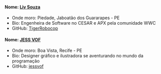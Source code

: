 #### Nome: [Liv Souza](https://github.com/TigerRobocop/)
- Onde moro: Piedade, Jaboatão dos Guararapes - PE
- Bio: Engenheira de Software no CESAR e APX pela comunidade WWC
- GitHub: [TigerRobocop](https://github.com/TigerRobocop/)

#### Nome: [JESS VOF](https://github.com/jessvof)
- Onde moro: Boa Vista, Recife - PE
- Bio: Designer gráfico e ilustradora se aventurando no mundo da programação
- GitHub: [jessvof](https://github.com/jessvof)
